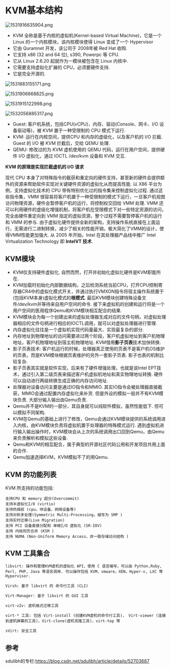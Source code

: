 # KVM基本结构


![1531916635904.png](image/1531916635904.png)

* KVM 全称是基于内核的虚拟机(Kernel-based Virtual Machine)，它是一个 Linux 的一个内核模块，该内核模块使得 Linux 变成了一个 Hypervisor
* 它由 Quramnet 开发，该公司于 2008年被 Red Hat 收购. 
* 它支持 x86 (32 and 64 位), s390, Powerpc 等 CPU. 
* 它从 Linux 2.6.20 起就作为一模块被包含在 Linux 内核中. 
* 它需要支持虚拟化扩展的 CPU，必须要硬件支持. 
* 它是完全开源的. 

![1531883155171.png](image/1531883155171.png)

![1531906668825.png](image/1531906668825.png)

![1531915122998.png](image/1531915122998.png)

![1532056885317.png](image/1532056885317.png)



* Guest: 客户机系统，包括CPU(vCPU)、内存、驱动(Console、网卡、I/O 设备驱动等)，被 KVM 置于一种受限制的 CPU 模式下运行. 
* KVM: 运行在内核空间，提供CPU 和内存的虚级化，以及客户机的 I/O 拦截. Guest 的 I/O 被 KVM 拦截后，交给 QEMU 处理. 
* QEMU: 修改过的为 KVM 虚机使用的 QEMU 代码，运行在用户空间，提供硬件 I/O 虚拟化，通过 IOCTL /dev/kvm 设备和 KVM 交互. 

**KVM 的原理是实现拦截虚机的 I/O 请求**

现代 CPU 本身了对特殊指令的截获和重定向的硬件支持，甚至新的硬件会提供额外的资源来帮助软件实现对关键硬件资源的虚拟化从而提高性能. 以 X86 平台为例，支持虚拟化技术的 CPU  带有特别优化过的指令集来控制虚拟化过程. 通过这些指令集，VMM 很容易将客户机置于一种受限制的模式下运行，一旦客户机视图访问物理资源，硬件会暂停客户机的运行，将控制权交回给 VMM 处理. VMM 还可以利用硬件的虚级化增强机制，将客户机在受限模式下对一些特定资源的访问，完全由硬件重定向到 VMM 指定的虚拟资源，整个过程不需要暂停客户机的运行和 VMM 的参与. 由于虚拟化硬件提供全新的架构，支持操作系统直接在上面运行，无需进行二进制转换，减少了相关的性能开销，极大简化了VMM的设计，使得VMM性能更加强大. 从 2005 年开始，Intel 在其处理器产品线中推广 Intel Virtualization Technology 即 **IntelVT 技术**. 


## KVM模块

* KVM仅支持硬件虚拟化. 自然而然，打开并初始化虚拟化硬件是KVM职能所在. 
* KVM加载时初始化内部数据结构，之后检测系统当前CPU，打开CPU控制寄存器CR4中的虚拟化模式开关，并通过执行VMXON指令将宿主操作系统置于(包括KVM本身)虚拟化模式的**根模式**. 最后KVM模块创建特殊设备文件/dev/kvm并等待来自用户空间的命令. 接下来虚拟机的创建和运行将是一个用户空间的医用程序Qemu和KVM模块相互配合的结果. 
* KVM模块会为每一个创建出来的虚拟处理器生成对应的文件句柄，对虚拟处理器相应的文件句柄进行相应的IOCTL调用，就可以对虚拟处理器进行管理. 
* 内存虚拟化往往是一个虚拟机实现代码量最大、实现最复杂的部分. 
* 内存地址到物理地址的访问需要进过两个阶段，客户机虚拟地址到客户机物理地址，客户机物理地址到宿主机物理地址. KVM借用**影子页表**技术加快转换. 
* 影子页表技术: 客户机运行的时候，处理器真正使用的页表不是客户机OS维护的页表，而是KVM模块根据页表维护的另外一套影子页表. 影子也表的机制比较复杂. 
* 影子页表其实就是软件实现，后来有了硬件增强处理，也就是说Intel EPT技术，通过引入第二级页表来描述客户机虚拟机地址和真实物理地址转换. 硬件可以自动进行两级转换生成正确的内存访问地址. 
* 处理器对设备访问主要是通过IO指令和MMIO. 其实IO指令会被处理器直接截获，MMIO会通过配置内存虚拟化来补货. 但是外设的模拟一般并不有KVM模块负责. 大部分输入输出由Qemu负责. 
* Qemu并不是KVM的一部分，其自身就可以纯软件模拟，虽然性能低下. 但可以模拟不同架构. 
* KVM在Qemu的基础上进行了修改，Qemu会通过KVM模块提供的系统调用进入内核，由KVM模块负责将虚拟机置于处理器的特殊模式运行. 遇到虚拟机进行输入输出操作时，KVM模块会从上次的系统调用出口回到Qemu，由Qemu来负责解析和模拟这些设备. 
* Qemu和KVM的相互配合，属于典型的开源社区代码公用和开发项目共用上面的合作. 
* Qemu加速选择KVM，KVM模拟不了的用Qemu. 

## KVM 的功能列表

KVM 所支持的功能包括: 
```
支持CPU 和 memory 超分(Overcommit)
支持半虚拟化I/O (virtio)
支持热插拔 (cpu，块设备、网络设备等)
支持对称多处理(Symmetric Multi-Processing，缩写为 SMP )
支持实时迁移(Live Migration)
支持 PCI 设备直接分配和 单根I/O 虚拟化 (SR-IOV)
支持 内核同页合并 (KSM )
支持 NUMA (Non-Uniform Memory Access，非一致存储访问结构 )
```

## KVM 工具集合
```
libvirt: 操作和管理KVM虚机的虚拟化 API，使用 C 语言编写，可以由 Python,Ruby, Perl, PHP, Java 等语言调用. 可以操作包括 KVM，vmware，XEN，Hyper-v, LXC 等 Hypervisor. 

Virsh: 基于 libvirt 的 命令行工具 (CLI)

Virt-Manager: 基于 libvirt 的 GUI 工具

virt-v2v: 虚机格式迁移工具

virt-* 工具: 包括 Virt-install (创建KVM虚机的命令行工具)， Virt-viewer (连接到虚机屏幕的工具)，Virt-clone(虚机克隆工具)，virt-top 等

sVirt: 安全工具
```
## 参考

sdulibh的专栏:<https://blog.csdn.net/sdulibh/article/details/52703687>
